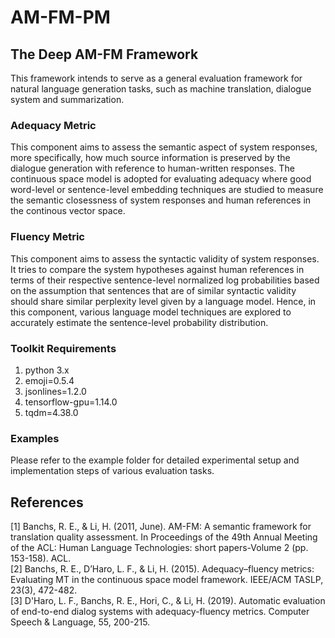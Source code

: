 # AM-FM-PM

## The Deep AM-FM Framework

This framework intends to serve as a general evaluation framework for natural language generation tasks, such as machine translation, dialogue system and summarization. 

### Adequacy Metric

This component aims to assess the semantic aspect of system responses, more specifically, how much source information is preserved by the dialogue generation with reference to human-written responses. The continuous space model is adopted for evaluating adequacy where good word-level or sentence-level embedding techniques are studied to measure the semantic closessness of system responses and human references in the continous vector space.

### Fluency Metric

This component aims to assess the syntactic validity of system responses. It tries to compare the system hypotheses against human references in terms of their respective sentence-level normalized log probabilities based on the assumption that sentences that are of similar syntactic validity should share similar perplexity level given by a language model. Hence, in this component, various language model techniques are explored to accurately estimate the sentence-level probability distribution.

### Toolkit Requirements

1. python 3.x
2. emoji=0.5.4
3. jsonlines=1.2.0
4. tensorflow-gpu=1.14.0
5. tqdm=4.38.0

### Examples

Please refer to the example folder for detailed experimental setup and implementation steps of various evaluation tasks.

## References
<a id="1">[1]</a> 
Banchs, R. E., & Li, H. (2011, June). AM-FM: A semantic framework for translation quality assessment. In Proceedings of the 49th Annual Meeting of the ACL: Human Language Technologies: short papers-Volume 2 (pp. 153-158). ACL.
<br>
<a id="2">[2]</a>
 Banchs, R. E., D’Haro, L. F., & Li, H. (2015). Adequacy–fluency metrics: Evaluating MT in the continuous space model framework. IEEE/ACM TASLP, 23(3), 472-482.
<br>
<a id="3">[3]</a>
D'Haro, L. F., Banchs, R. E., Hori, C., & Li, H. (2019). Automatic evaluation of end-to-end dialog systems with adequacy-fluency metrics. Computer Speech & Language, 55, 200-215.

